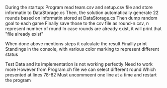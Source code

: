 ﻿During the startup:
Program read team.csv and setup.csv file and store informatin to DataStorage.cs
Then, the solution automatically generate 22 rounds based on informatin stored at DataStorage.cs
Then dump random goal to each game
Finally save those to the csv file as round-n.csv, n represent number of round
In case rounds are already exist, it will print that "file already exist"

When done above mentions steps it calculate the result
Finallly print Standings in the console, with various color marking to represent different status


Test Data and its implementation is not working perfectly
Need to work more
However from Program.ch file we can select different round
Which presented at lines 78-82
Must uncommeent one line at a time and restart the program